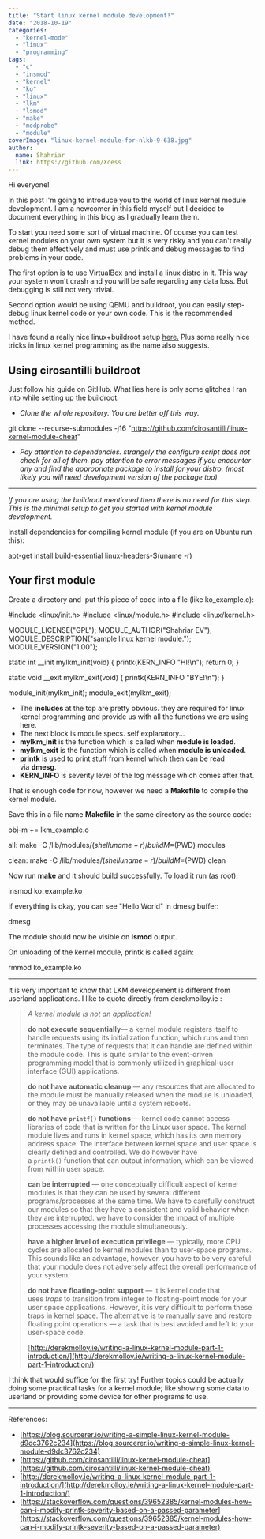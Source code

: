 ```yaml
---
title: "Start linux kernel module development!"
date: "2018-10-19"
categories: 
  - "kernel-mode"
  - "linux"
  - "programming"
tags: 
  - "c"
  - "insmod"
  - "kernel"
  - "ko"
  - "linux"
  - "lkm"
  - "lsmod"
  - "make"
  - "modprobe"
  - "module"
coverImage: "linux-kernel-module-for-nlkb-9-638.jpg"
author:
  name: Shahriar
  link: https://github.com/Xcess
---
```


Hi everyone!

In this post I'm going to introduce you to the world of linux kernel module development. I am a newcomer in this field myself but I decided to document everything in this blog as I gradually learn them.

To start you need some sort of virtual machine. Of course you can test kernel modules on your own system but it is very risky and you can't really debug them effectively and must use printk and debug messages to find problems in your code.

The first option is to use VirtualBox and install a linux distro in it. This way your system won't crash and you will be safe regarding any data loss. But debugging is still not very trivial.

Second option would be using QEMU and buildroot, you can easily step-debug linux kernel code or your own code. This is the recommended method.

I have found a really nice linux+buildroot setup [here.](https://github.com/cirosantilli/linux-kernel-module-cheat) Plus some really nice tricks in linux kernel programming as the name also suggests.

## Using cirosantilli buildroot

Just follow his guide on GitHub. What lies here is only some glitches I ran into while setting up the buildroot.

- _Clone the whole repository. You are better off this way._

git clone --recurse-submodules -j16 "https://github.com/cirosantilli/linux-kernel-module-cheat"

- _Pay attention to dependencies. strangely the configure script does not check for all of them. pay attention to error messages if you encounter any and find the appropriate package to install for your distro. (most likely you will need development version of the package too)_

* * *

_If you are using the buildroot mentioned then there is no need for this step. This is the minimal setup to get you started with kernel module development._

Install dependencies for compiling kernel module (if you are on Ubuntu run this):

apt-get install build-essential linux-headers-$(uname -r)

## Your first module

Create a directory and  put this piece of code into a file (like ko\_example.c):

#include <linux/init.h>
#include <linux/module.h>
#include <linux/kernel.h>

MODULE\_LICENSE("GPL");
MODULE\_AUTHOR("Shahriar EV");
MODULE\_DESCRIPTION("sample linux kernel module.");
MODULE\_VERSION("1.00");

static int \_\_init mylkm\_init(void) {
 printk(KERN\_INFO "HI!\\n");
 return 0;
}

static void \_\_exit mylkm\_exit(void) {
 printk(KERN\_INFO "BYE!\\n");
}

module\_init(mylkm\_init);
module\_exit(mylkm\_exit);

- The **includes** at the top are pretty obvious. they are required for linux kernel programming and provide us with all the functions we are using here.
- The next block is module specs. self explanatory...
- **mylkm\_init** is the function which is called when **module is loaded**.
- **mylkm\_exit** is the function which is called when **module is unloaded**.
- **printk** is used to print stuff from kernel which then can be read via **dmesg**.
- **KERN\_INFO** is severity level of the log message which comes after that.  
    

That is enough code for now, however we need a **Makefile** to compile the kernel module.

Save this in a file name **Makefile** in the same directory as the source code:

obj-m += lkm\_example.o

all:
 make -C /lib/modules/$(shell uname -r)/build M=$(PWD) modules

clean:
 make -C /lib/modules/$(shell uname -r)/build M=$(PWD) clean

Now run **make** and it should build successfully. To load it run (as root):

insmod ko\_example.ko

If everything is okay, you can see "Hello World" in dmesg buffer:

dmesg

The module should now be visible on **lsmod** output.

On unloading of the kernel module, printk is called again:

rmmod ko\_example.ko

* * *

It is very important to know that LKM developement is different from userland applications. I like to quote directly from derekmolloy.ie :

> _A kernel module is not an application!_
> 
> **do not execute sequentially**— a kernel module registers itself to handle requests using its initialization function, which runs and then terminates. The type of requests that it can handle are defined within the module code. This is quite similar to the event-driven programming model that is commonly utilized in graphical-user interface (GUI) applications.
> 
> **do not have automatic cleanup** — any resources that are allocated to the module must be manually released when the module is unloaded, or they may be unavailable until a system reboots.
> 
> **do not have `printf()` functions** — kernel code cannot access libraries of code that is written for the Linux user space. The kernel module lives and runs in kernel space, which has its own memory address space. The interface between kernel space and user space is clearly defined and controlled. We do however have a `printk()` function that can output information, which can be viewed from within user space.
> 
> **can be interrupted** — one conceptually difficult aspect of kernel modules is that they can be used by several different programs/processes at the same time. We have to carefully construct our modules so that they have a consistent and valid behavior when they are interrupted. we have to consider the impact of multiple processes accessing the module simultaneously.
> 
> **have a higher level of execution privilege** — typically, more CPU cycles are allocated to kernel modules than to user-space programs. This sounds like an advantage, however, you have to be very careful that your module does not adversely affect the overall performance of your system.
> 
> **do not have floating-point support** — it is kernel code that uses _traps_ to transition from integer to floating-point mode for your user space applications. However, it is very difficult to perform these traps in kernel space. The alternative is to manually save and restore floating point operations — a task that is best avoided and left to your user-space code.
> 
> [http://derekmolloy.ie/writing-a-linux-kernel-module-part-1-introduction/](http://derekmolloy.ie/writing-a-linux-kernel-module-part-1-introduction/)

I think that would suffice for the first try! Further topics could be actually doing some practical tasks for a kernel module; like showing some data to userland or providing some device for other programs to use.

* * *

References:

- [https://blog.sourcerer.io/writing-a-simple-linux-kernel-module-d9dc3762c234](https://blog.sourcerer.io/writing-a-simple-linux-kernel-module-d9dc3762c234)
- [https://github.com/cirosantilli/linux-kernel-module-cheat](https://github.com/cirosantilli/linux-kernel-module-cheat)
- [http://derekmolloy.ie/writing-a-linux-kernel-module-part-1-introduction/](http://derekmolloy.ie/writing-a-linux-kernel-module-part-1-introduction/)
- [https://stackoverflow.com/questions/39652385/kernel-modules-how-can-i-modify-printk-severity-based-on-a-passed-parameter](https://stackoverflow.com/questions/39652385/kernel-modules-how-can-i-modify-printk-severity-based-on-a-passed-parameter)
